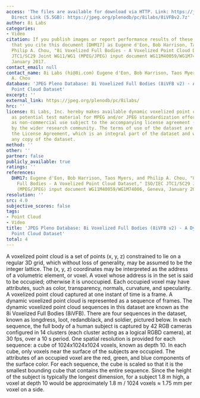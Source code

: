 ```yaml
---
access: 'The files are available for download via HTTP. Link: https://jpeg.org/plenodb/pc/8ilabs/
  Direct Link (5.5GB): https://jpeg.org/plenodb/pc/8ilabs/8iVFBv2.7z'
author: 8i Labs
categories:
- Video
citation: If you publish images or report performance results of these data, we request
  that you cite this document [DHM17] as Eugene d'Eon, Bob Harrison, Taos Myers, and
  Philip A. Chou, "8i Voxelized Full Bodies - A Voxelized Point Cloud Dataset," ISO/IEC
  JTC1/SC29 Joint WG11/WG1 (MPEG/JPEG) input document WG11M40059/WG1M74006, Geneva,
  January 2017.
contact_email: null
contact_name: 8i Labs (hi@8i.com) Eugene d'Eon, Bob Harrison, Taos Myers and Philip
  A. Chou
database: 'JPEG Pleno Database: 8i Voxelized Full Bodies (8iVFB v2) - A Dynamic Voxelized
  Point Cloud Dataset'
excerpt: ''
external_link: https://jpeg.org/plenodb/pc/8ilabs/
hrc: ''
license: 8i Labs, Inc. hereby makes available dynamic voxelized point cloud data sequences
  as potential test material for MPEG and/or JPEG standardization efforts, as well
  as non-commercial use subject to the accompanying license agreement (https://jpeg.org/plenodb/pc/8ilabs/license.pdf)
  by the wider research community. The terms of use of the dataset are governed by
  the License Agreement, which is an integral part of the dataset and which must accompany
  any copy of the dataset.
method: ''
other: ''
partner: false
publicly_available: true
ratings: ''
references:
  DHM17: Eugene d'Eon, Bob Harrison, Taos Myers, and Philip A. Chou, "8i Voxelized
    Full Bodies - A Voxelized Point Cloud Dataset," ISO/IEC JTC1/SC29 Joint WG11/WG1
    (MPEG/JPEG) input document WG11M40059/WG1M74006, Geneva, January 2017.
resolution: ''
src: 4.0
subjective_scores: false
tags:
- Point Cloud
- Video
title: 'JPEG Pleno Database: 8i Voxelized Full Bodies (8iVFB v2) - A Dynamic Voxelized
  Point Cloud Dataset'
total: 4
---
```


A voxelized point cloud is a set of points (x, y, z) constrained to lie on a regular 3D grid, which without loss of generality, may be assumed to be the integer lattice. The (x, y, z) coordinates may be interpreted as the address of a volumetric element, or voxel. A voxel whose address is in the set is said to be occupied; otherwise it is unoccupied. Each occupied voxel may have attributes, such as color, transparency, normals, curvature, and specularity. A voxelized point cloud captured at one instant of time is a frame. A dynamic voxelized point cloud is represented as a sequence of frames. The dynamic voxelized point cloud sequences in this dataset are known as the 8i Voxelized Full Bodies (8iVFB). There are four sequences in the dataset, known as longdress, loot, redandblack, and soldier, pictured below. In each sequence, the full body of a human subject is captured by 42 RGB cameras configured in 14 clusters (each cluster acting as a logical RGBD camera), at 30 fps, over a 10 s period. One spatial resolution is provided for each sequence: a cube of 1024x1024x1024 voxels, known as depth 10. In each cube, only voxels near the surface of the subjects are occupied. The attributes of an occupied voxel are the red, green, and blue components of the surface color. For each sequence, the cube is scaled so that it is the smallest bounding cube that contains the entire sequence. Since the height of the subject is typically the longest dimension, for a subject 1.8 m high, a voxel at depth 10 would be approximately 1.8 m / 1024 voxels ≈ 1.75 mm per voxel on a side.